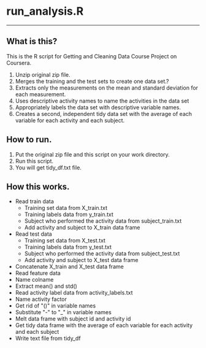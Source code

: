 # run_analysis.R
----------------

## What is this?
This is the R script for Getting and Cleaning Data Course Project on Coursera.

1. Unzip original zip file.
1. Merges the training and the test sets to create one data set.?
1. Extracts only the measurements on the mean and standard deviation for each measurement. 
1. Uses descriptive activity names to name the activities in the data set
1. Appropriately labels the data set with descriptive variable names. 
1. Creates a second, independent tidy data set with the average of each variable for each activity and each subject. 

## How to run.

1. Put the original zip file and this script on your work directory.
1. Run this script.
1. You will get tidy_df.txt file. 

## How this works.

* Read train data
  * Training set data from X_train.txt
  * Training labels data from y_train.txt
  * Subject who performed the activity data from subject_train.txt
  * Add activity and subject to X_train data frame
* Read test data
  * Training set data from X_test.txt
  * Training labels data from y_test.txt
  * Subject who performed the activity data from subject_test.txt
  * Add activity and subject to X_test data frame
* Concatenate X_train and X_test data frame
* Read feature data
* Name colname
* Extract mean() and std()
* Read activity label data from activity_labels.txt
* Name activity factor
* Get rid of "()" in variable names
* Substitute "-" to "_" in variable names
* Melt data frame with subject id and activity id
* Get tidy data frame with the average of each variable for each activity and each subject
* Write text file from tidy_df


